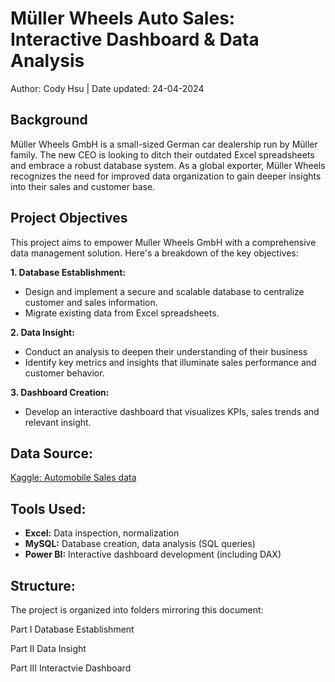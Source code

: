 # Müller Wheels Auto Sales: Interactive Dashboard & Data Analysis

Author: Cody Hsu | Date updated: 24-04-2024

## __Background__

Müller Wheels GmbH is a small-sized German car dealership run by Müller family. The new CEO is looking to ditch their outdated Excel spreadsheets and embrace a robust database system. As a global exporter, Müller Wheels recognizes the need for improved data organization to gain deeper insights into their sales and customer base.

## __Project Objectives__ 

This project aims to empower Muller Wheels GmbH with a comprehensive data management solution. Here's a breakdown of the key objectives:

**1. Database Establishment:**

- Design and implement a secure and scalable database to centralize customer and sales information.
- Migrate existing data from Excel spreadsheets.

**2. Data Insight:**
- Conduct an analysis to deepen their understanding of their business
- Identify key metrics and insights that illuminate sales performance and customer behavior.

**3. Dashboard Creation:**
- Develop an interactive dashboard that visualizes KPIs, sales trends and relevant insight.
   
## **Data Source:** 

[Kaggle: Automobile Sales data](https://www.kaggle.com/datasets/ddosad/auto-sales-data/data) 

## Tools Used:

* **Excel:** Data inspection, normalization
* **MySQL:** Database creation, data analysis (SQL queries)
* **Power BI:** Interactive dashboard development (including DAX)

## **Structure:**

The project is organized into folders mirroring this document:

Part I Database Establishment

Part II Data Insight

Part III Interactvie Dashboard
